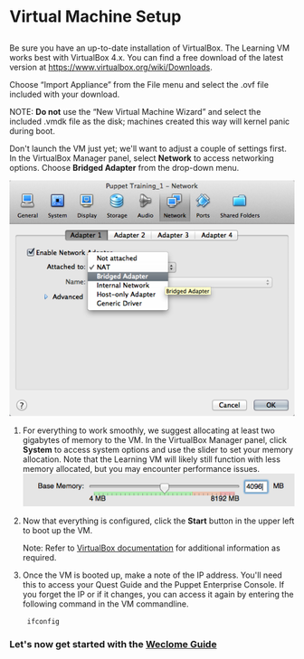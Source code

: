 # Virtual Machine Setup

## 

Be sure you have an up-to-date installation of VirtualBox. The Learning VM works best with VirtualBox 4.x. You can find a free download of the latest version at https://www.virtualbox.org/wiki/Downloads.

Choose “Import Appliance” from the File menu and select the .ovf file included with your download.
	
NOTE: __Do not__ use the “New Virtual Machine Wizard” and select the included .vmdk file as the disk; machines created this way will kernel panic during boot. 

Don't launch the VM just yet; we'll want to adjust a couple of settings first. In the VirtualBox Manager panel, select __Network__ to access networking options. Choose __Bridged Adapter__ from the drop-down menu.

![image](../assets/vbox_network_bridged.png)

1. For everything to work smoothly, we suggest allocating at least two gigabytes of memory to the VM. In the VirtualBox Manager panel, click __System__ to access system options and use the slider to set your memory allocation. Note that the Learning VM will likely still function with less memory allocated, but you may encounter performance issues.
![image](../assets/vbox_memory.png)

2. Now that everything is configured, click the __Start__ button in the upper left to boot up the VM.

	Note: Refer to [VirtualBox documentation](http://www.virtualbox.org/manual) for additional information as required.

3. Once the VM is booted up, make a note of the IP address. You'll need this to access your Quest Guide and the Puppet Enterprise Console. If you forget the IP or if it changes, you can access it again by entering the following command in the VM commandline. 

		ifconfig

### Let's now get started with the [Weclome Guide](http://something)

<!-- Not needed

4. Now that the VM is running you're ready to launch your Quest Guide. First, Navigate into the quest_guide directory:

		cd quest_guide

	Note: Virtualization software uses mouse and keyboard capture to 'own' these devices communicate input to the guest operating system. The keystroke to release the mouse and keyboard will be displayed at the bottom right of the VM window.

5. We built the Quest Guide with a static site generator called Jekyll. To launch the Quest Guide, enter the following command:

		jekyll serve --detach
	
6. To view the Quest Guide, open a web browser on your host system and enter the url, inserting the VM IP you noted earlier:

		<vm's IP>:4000

-->